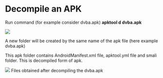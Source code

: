 # Decompile an APK

Run command (for example consider dvba.apk) **apktool d dvba.apk**

![](../../img/beginners-guide-for-android-testing/12.jpg)

A new folder will be created by the same name of the apk file (here example dvba.apk)

This apk folder contains AndroidManifest.xml file, apktool.yml file and smali folder. This is
decompiled form of apk.

![](../../img/beginners-guide-for-android-testing/13.jpg)
Files obtained after decompiling the dvba.apk